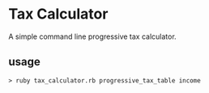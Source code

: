 Tax Calculator
==============

A simple command line progressive tax calculator.

usage
-----

```
> ruby tax_calculator.rb progressive_tax_table income
```
